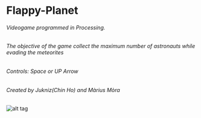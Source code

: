 # Flappy-Planet
###### Videogame programmed in Processing. 
###### The objective of the game collect the maximum number of astronauts while evading the meteorites
###### Controls: Space or UP Arrow
###### Created by Jukniz(Chin Ho) and Màrius Mòra

![alt tag](https://scontent-mad.xx.fbcdn.net/hphotos-xat1/v/t1.0-9/11076279_1549242202002940_5841181233490100354_n.jpg?oh=ee9a4fae4e72ff839f6760a08d193668&oe=55B4366D)
